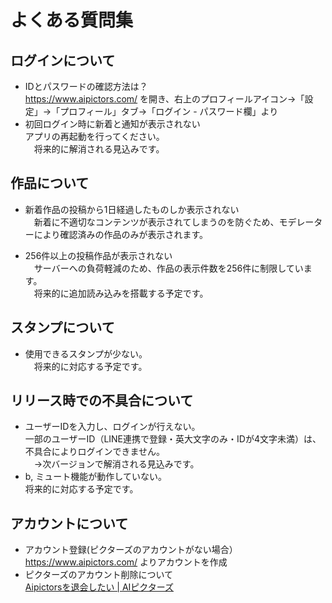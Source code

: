 # よくある質問集

## ログインについて  
- IDとパスワードの確認方法は？  
 https://www.aipictors.com/ を開き、右上のプロフィールアイコン→「設定」→「プロフィール」タブ→「ログイン - パスワード欄」より
- 初回ログイン時に新着と通知が表示されない  
  アプリの再起動を行ってください。  
　将来的に解消される見込みです。  

## 作品について  
- 新着作品の投稿から1日経過したものしか表示されない  
　新着に不適切なコンテンツが表示されてしまうのを防ぐため、モデレーターにより確認済みの作品のみが表示されます。

- 256件以上の投稿作品が表示されない  
　サーバーへの負荷軽減のため、作品の表示件数を256件に制限しています。  
　将来的に追加読み込みを搭載する予定です。  

## スタンプについて  
- 使用できるスタンプが少ない。  
　将来的に対応する予定です。  

## リリース時での不具合について  
 - ユーザーIDを入力し、ログインが行えない。  
  一部のユーザーID（LINE連携で登録・英大文字のみ・IDが4文字未満）は、不具合によりログインできません。  
  　→次バージョンで解消される見込みです。
- b, ミュート機能が動作していない。  
  将来的に対応する予定です。

## アカウントについて  
 - アカウント登録(ピクターズのアカウントがない場合）  
  https://www.aipictors.com/ よりアカウントを作成  
 - ピクターズのアカウント削除について  
  [Aipictorsを退会したい | AIピクターズ](https://www.aipictors.com/help/withdrawal/)  
　   
